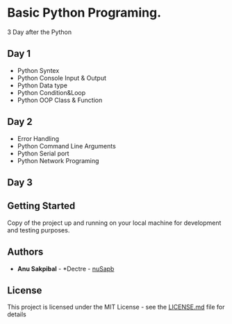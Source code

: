 # Basic Python Programing.

3 Day after the Python

## Day 1

* Python Syntex
* Python Console Input & Output
* Python Data type
* Python Condition&Loop
* Python OOP Class & Function

## Day 2

* Error Handling
* Python Command Line Arguments
* Python Serial port
* Python Network Programing

## Day 3


## Getting Started

Copy of the project up and running on your local machine for development and testing purposes.

## Authors

* **Anu Sakpibal** - *Dectre - [nuSapb](https://github.com/nuSapb)

## License

This project is licensed under the MIT License - see the [LICENSE.md](LICENSE.md) file for details

